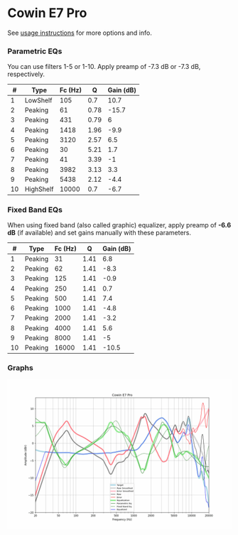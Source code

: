 # Cowin E7 Pro
See [usage instructions](https://github.com/jaakkopasanen/AutoEq#usage) for more options and info.

### Parametric EQs
You can use filters 1-5 or 1-10. Apply preamp of -7.3 dB or -7.3 dB, respectively.

|   # | Type      |   Fc (Hz) |    Q |   Gain (dB) |
|-----|-----------|-----------|------|-------------|
|   1 | LowShelf  |       105 | 0.7  |        10.7 |
|   2 | Peaking   |        61 | 0.78 |       -15.7 |
|   3 | Peaking   |       431 | 0.79 |         6   |
|   4 | Peaking   |      1418 | 1.96 |        -9.9 |
|   5 | Peaking   |      3120 | 2.57 |         6.5 |
|   6 | Peaking   |        30 | 5.21 |         1.7 |
|   7 | Peaking   |        41 | 3.39 |        -1   |
|   8 | Peaking   |      3982 | 3.13 |         3.3 |
|   9 | Peaking   |      5438 | 2.12 |        -4.4 |
|  10 | HighShelf |     10000 | 0.7  |        -6.7 |

### Fixed Band EQs
When using fixed band (also called graphic) equalizer, apply preamp of **-6.6 dB** (if available) and set gains manually with these parameters.

|   # | Type    |   Fc (Hz) |    Q |   Gain (dB) |
|-----|---------|-----------|------|-------------|
|   1 | Peaking |        31 | 1.41 |         6.8 |
|   2 | Peaking |        62 | 1.41 |        -8.3 |
|   3 | Peaking |       125 | 1.41 |        -0.9 |
|   4 | Peaking |       250 | 1.41 |         0.7 |
|   5 | Peaking |       500 | 1.41 |         7.4 |
|   6 | Peaking |      1000 | 1.41 |        -4.8 |
|   7 | Peaking |      2000 | 1.41 |        -3.2 |
|   8 | Peaking |      4000 | 1.41 |         5.6 |
|   9 | Peaking |      8000 | 1.41 |        -5   |
|  10 | Peaking |     16000 | 1.41 |       -10.5 |

### Graphs
![](./Cowin%20E7%20Pro.png)
